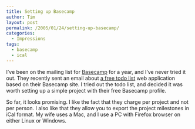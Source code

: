 ```yaml
---
title: Setting up Basecamp
author: Tim
layout: post
permalink: /2005/01/24/setting-up-basecamp/
categories:
  - Impressions
tags:
  - basecamp
  - ical
---
```

I&#8217;ve been on the mailing list for [Basecamp][1] for a year, and I&#8217;ve never tried it out. They recently sent an email about [a free todo list][2] web application based on their Basecamp site. I tried out the todo list, and decided it was worth setting up a simple project with their free Basecamp profile.

So far, it looks promising. I like the fact that they charge per project and not per person. I also like that they allow you to export the project milestones in iCal format. My wife uses a Mac, and I use a PC with Firefox browser on either Linux or Windows.

 [1]: http://www.basecamphq.com
 [2]: http://www.tadalist.com
